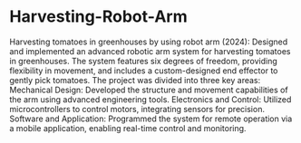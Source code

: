 # Harvesting-Robot-Arm
Harvesting tomatoes in greenhouses by using robot arm
(2024):
Designed and implemented an advanced robotic arm system for harvesting tomatoes in greenhouses. The system features six degrees of freedom, providing flexibility in movement, and includes a custom-designed end effector to gently pick tomatoes. The project was divided into three key areas:	 Mechanical Design: Developed the structure and movement capabilities of the arm using advanced engineering tools.	Electronics and Control: Utilized microcontrollers to control motors, integrating sensors for precision. Software and Application: Programmed the system for remote operation via a mobile application, enabling real-time control and monitoring.

